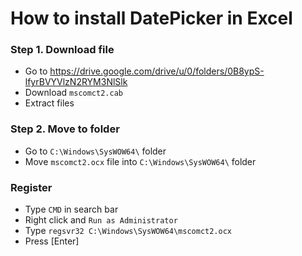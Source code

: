 # How to install DatePicker in Excel

### Step 1. Download file

- Go to https://drive.google.com/drive/u/0/folders/0B8ypS-lfyrBVYVlzN2RYM3NlSlk
- Download `mscomct2.cab`
- Extract files

### Step 2. Move to folder

- Go to ‪`C:\Windows\SysWOW64\` folder
- Move `mscomct2.ocx` file into `C:\Windows\SysWOW64\` folder

### Register

- Type `CMD` in search bar
- Right click and `Run as Administrator`
- Type `regsvr32 C:\Windows\SysWOW64\mscomct2.ocx`
- Press [Enter]
